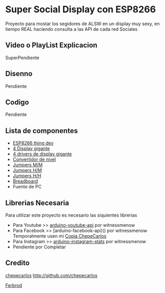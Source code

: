 # Super Social Display con ESP8266

Proyecto para mostar los segidores de ALSW en un display muy sexy, en tiempo REAL haciendo consulta a las API de cada red Sociales

## Video o PlayList Explicacion

SuperPendiente

## Disenno

Pendiente

## Codigo

Pendiente

## Lista de componentes

- [ESP8266 thing dev](http://alsw.net/tienda/arduino/arduino_compatibles/thing-dev-usb-esp8266/)
- [4 Display gigante](http://alsw.net/tienda/pantallas/display-grande-de-7-segmentos-rojo/)
- [4 drivers de display gigante](http://alsw.net/tienda/robotica/drivers/driver-para-display-grande-de-7-segmentos/)
- [Convertidor de nivel](http://alsw.net/tienda/modulos/modulos-potencia/convertidor-de-nivel-logico-bidireccional/)
- [Jumpers M/M](http://alsw.net/tienda/cables_conectores/cable-conectores/cable-prototipado-standar-7-awg-mm-30-unidades/)
- [Jumpers H/M](http://alsw.net/tienda/cables_conectores/cable-conectores/cable-prototipado-mh-20-unidades/)
- [Jumpers H/H](http://alsw.net/tienda/cables_conectores/cable-conectores/cable-prototipado-hh-20-unidades/)
- [Breadboard](http://alsw.net/tienda/cables_conectores/breadboard/breadboard-mediana-color-rojo-traslucido/)
- Fuente de PC

## Librerias Necesaria

Para utilizar este proyecto es necesario las siquientes librerias

- Para Youtube >> [arduino-youtube-api](https://github.com/witnessmenow/arduino-youtube-api) por witnessmenow
- Para Facebook >> [arduino-facebook-api)() por witnessmenow Temporalmente usen mi [Copia ChepeCarlos](https://github.com/chepecarlos/arduino-facebook-api)
- Para Instagram >> [arduino-instagram-stats](https://github.com/witnessmenow/arduino-instagram-stats) por witnessmenow
- Pendiente por Completar

## Credito

[chepecarlos](chepecarlos@alswblog.org) http://github.com/chepecarlos

[Ferbrod](fercho20011803@gmail.com) 

